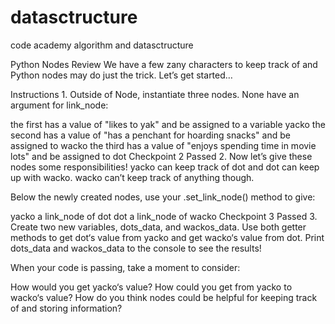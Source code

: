 # datasctructure
code academy algorithm and datasctructure

Python Nodes Review
We have a few zany characters to keep track of and Python nodes may do just the trick. Let’s get started…

Instructions
1.
Outside of Node, instantiate three nodes. None have an argument for link_node:

the first has a value of "likes to yak" and be assigned to a variable yacko
the second has a value of "has a penchant for hoarding snacks" and be assigned to wacko
the third has a value of "enjoys spending time in movie lots" and be assigned to dot
Checkpoint 2 Passed
2.
Now let’s give these nodes some responsibilities! yacko can keep track of dot and dot can keep up with wacko. wacko can’t keep track of anything though.

Below the newly created nodes, use your .set_link_node() method to give:

yacko a link_node of dot
dot a link_node of wacko
Checkpoint 3 Passed
3.
Create two new variables, dots_data, and wackos_data. Use both getter methods to get dot‘s value from yacko and get wacko‘s value from dot. Print dots_data and wackos_data to the console to see the results!

When your code is passing, take a moment to consider:

How would you get yacko‘s value?
How could you get from yacko to wacko‘s value?
How do you think nodes could be helpful for keeping track of and storing information?
